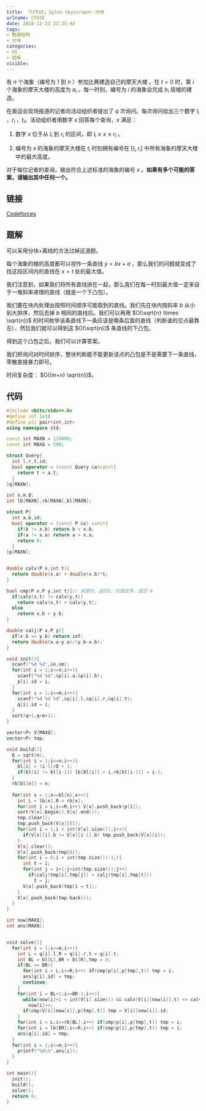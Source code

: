 ```yaml
---
title: 「CF91E」Igloo Skyscraper-分块
urlname: CF91E
date: 2018-12-23 22:25:44
tags:
- 数据结构
- 分块
categories: 
- OI
- 题解
visible:
---
```


有 $n$ 个海象（编号为 $1$ 到 $n$ ）参加比赛建造自己的摩天大楼 。在 $t=0$ 时，第 $i$ 个海象的摩天大楼的高度为 $a_i$ 。每一时刻，编号为 $i$ 的海象会完成 $b_i$ 层楼的建造。

在奥运会现场报道的记者向活动组织者提出了 $q$ 次询问。每次询问给出三个数字 $l_i$ ，$r_i$ ，$t_i$。活动组织者用数字 $x$ 回答每个查询，$x$ 满足：

1. 数字 $x$ 位于从 $l_i$ 到 $r_i$ 的区间，即 $l_i \leq x \leq r_i$ 。

2. 编号为 $x$ 的海象的摩天大楼在 $t_i$ 时刻拥有编号在 $[l_i,r_i]$ 中所有海象的摩天大楼中的最大高度。

对于每位记者的查询，输出符合上述标准的海象的编号 $x$ 。**如果有多个可能的答案，请输出其中任何一个。**

<!-- more -->

## 链接

[Codeforces](https://codeforces.com/problemset/problem/91/E)

## 题解

可以采用分块+离线的方法过掉这道题。

每个海象的楼的高度都可以视作一条直线 $y = bx + a$ ，那么我们的问题就变成了找这段区间内的直线在 $x = t$ 处的最大值。

我们注意到，如果我们将所有直线排在一起，那么我们在每一时刻最大值一定来自于一堆斜率递增的直线（就是一个下凸包）。

我们要在块内处理出按照时间顺序可能取到的直线。我们先在块内按斜率 $b$ 从小到大排序，然后去掉 $b$ 相同的直线后。我们可以再用 $O(\sqrt{n} \times \sqrt{n})$ 的时间枚举该条直线下一条应该是哪条后面的直线（判断谁的交点最靠左），然后我们就可以得到这 $O(\sqrt{n})$ 条直线的下凸包。

得到这个凸包之后，我们可以计算答案。

我们把询问对时间排序，整块判断能不能更新该点的凸包是不是需要下一条直线，零散直接暴力即可。

时间复杂度： $O((m+n) \sqrt{n})$。

## 代码


```cpp
#include <bits/stdc++.h>
#define inf 1e18
#define pii pair<int,int>
using namespace std;

const int MAXN = 110000;
const int MAXQ = 500;

struct Query{
  int l,r,t,id;
  bool operator < (const Query &a)const{
    return t < a.t;
  }
}q[MAXN];

int n,m,Q;
int lb[MAXN],rb[MAXN],bl[MAXN];

struct P{
  int a,b,id;
  bool operator < (const P &x) const{
    if(b != x.b) return b < x.b;
    if(a != x.a) return a > x.a;
    return 0;
  }
}p[MAXN];


double calv(P x,int t){
  return double(x.a) + double(x.b)*t;
}

bool cmp(P x,P y,int t){// 前面优，返回1，后面优秀，返回 0
  if(calv(x,t) != calv(y,t))
    return calv(x,t) > calv(y,t);
  else
    return x.b > y.b;
}

double calj(P x,P y){
  if(x.b == y.b) return inf;
  return double(x.a-y.a)/(y.b-x.b);
}

void init(){
  scanf("%d %d",&n,&m);
  for(int i = 1;i<=n;i++){
    scanf("%d %d",&p[i].a,&p[i].b);
    p[i].id = i;
  }
  for(int i = 1;i<=m;i++){
    scanf("%d %d %d",&q[i].l,&q[i].r,&q[i].t);
    q[i].id = i;
  }
  sort(q+1,q+m+1);
}

vector<P> V[MAXQ];
vector<P> tmp;

void build(){
  Q = sqrt(n);
  for(int i = 1;i<=n;i++){
    bl[i] = (i-1)/Q + 1;
    if(bl[i] != bl[i-1]) lb[bl[i]] = i,rb[bl[i-1]] = i-1;
  }
  rb[bl[n]] = n;
  
  for(int x = 1;x<=bl[n];x++){
    int L = lb[x],R = rb[x];
    for(int i = L;i<=R;i++) V[x].push_back(p[i]);
    sort(V[x].begin(),V[x].end());
    tmp.clear();
    tmp.push_back(V[x][0]);
    for(int i = 1;i < int(V[x].size());i++){
      if(V[x][i].b != V[x][i-1].b) tmp.push_back(V[x][i]);
    }
    V[x].clear();
    V[x].push_back(tmp[0]);
    for(int i = 0;i < int(tmp.size())-1;){
      int t = i;
      for(int j = i+1;j<int(tmp.size());j++)
        if(calj(tmp[i],tmp[j]) < calj(tmp[i],tmp[t]))
          t = j;
      V[x].push_back(tmp[i = t]);
    }
    V[x].push_back(tmp.back());
  }
}

int now[MAXQ];
int ans[MAXN];


void solve(){
  for(int i = 1;i<=m;i++){
    int L = q[i].l,R = q[i].r,t = q[i].t;
    int BL = bl[L],BR = bl[R],tmp = 0;
    if(BL == BR){
      for(int i = L;i<=R;i++) if(cmp(p[i],p[tmp],t)) tmp = i;  
      ans[q[i].id] = tmp;
      continue;
    }
    for(int i = BL+1;i<=BR-1;i++){
      while(now[i]+1 < int(V[i].size()) && calv(V[i][now[i]],t) <= calv(V[i][now[i]+1],t))
        now[i]++;
      if(cmp(V[i][now[i]],p[tmp],t)) tmp = V[i][now[i]].id;
    }
    for(int i = L;i<=rb[BL];i++) if(cmp(p[i],p[tmp],t)) tmp = i;  
    for(int i = lb[BR];i<=R;i++) if(cmp(p[i],p[tmp],t)) tmp = i;   
    ans[q[i].id] = tmp;
  }
  for(int i = 1;i<=m;i++){
    printf("%d\n",ans[i]);
  }
}

int main(){
  init();
  build();
  solve();
  return 0;
}
```

